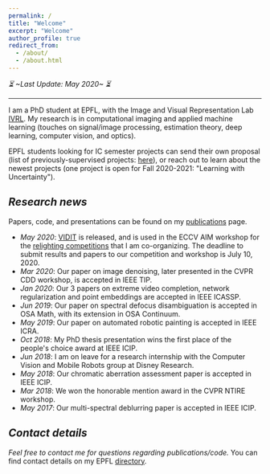```yaml
---
permalink: /
title: "Welcome"
excerpt: "Welcome"
author_profile: true
redirect_from: 
  - /about/
  - /about.html
---
```


*:hourglass_flowing_sand: ~Last Update: May 2020~ :hourglass_flowing_sand:*

---

I am a PhD student at EPFL, with the Image and Visual Representation Lab [IVRL](https://ivrl.epfl.ch/). My research is in computational imaging and applied machine learning (touches on signal/image processing, estimation theory, deep learning, computer vision, and optics).

EPFL students looking for IC semester projects can send their own proposal (list of previously-supervised projects: [here](https://majedelhelou.github.io/teaching/project_supervision)), or reach out to learn about the newest projects (one project is open for Fall 2020-2021: "Learning with Uncertainty").



*Research news*
---
Papers, code, and presentations can be found on my [publications](https://majedelhelou.github.io/publications/) page.
* *May 2020*: [VIDIT](https://github.com/majedelhelou/VIDIT) is released, and is used in the ECCV AIM workshop for the [relighting competitions](https://competitions.codalab.org/competitions/24671) that I am co-organizing. The deadline to submit results and papers to our competition and workshop is July 10, 2020.
* *Mar 2020*: Our paper on image denoising, later presented in the CVPR CDD workshop, is accepted in IEEE TIP.
* *Jan 2020*: Our 3 papers on extreme video completion, network regularization and point embeddings are accepted in IEEE ICASSP.
* *Jun 2019*: Our paper on spectral defocus disambiguation is accepted in OSA Math, with its extension in OSA Continuum.
* *May 2019*: Our paper on automated robotic painting is accepted in IEEE ICRA.
* *Oct 2018*: My PhD thesis presentation wins the first place of the people's choice award at IEEE ICIP.
* *Jun 2018*: I am on leave for a research internship with the Computer Vision and Mobile Robots group at Disney Research.
* *May 2018*: Our chromatic aberration assessment paper is accepted in IEEE ICIP.
* *Mar 2018*: We won the honorable mention award in the CVPR NTIRE workshop.
* *May 2017*: Our multi-spectral deblurring paper is accepted in IEEE ICIP.



*Contact details*
---
*Feel free to contact me for questions regarding publications/code.*
You can find contact details on my EPFL [directory](https://ivrl.epfl.ch/people/majed/).

